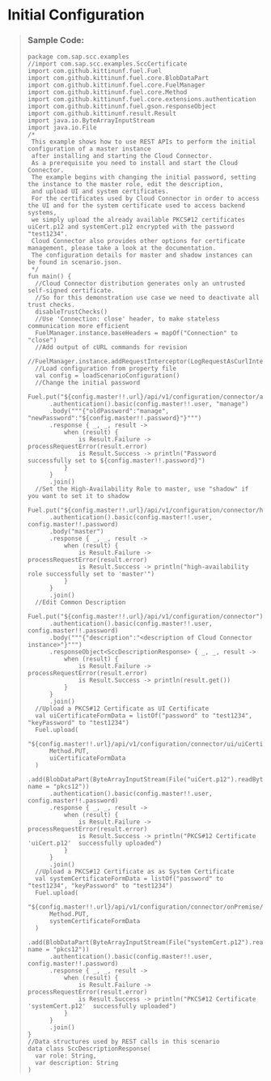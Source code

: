 <!-- loio83bab3a3ed124d788b856a10764f36b0 -->

# Initial Configuration

> ### Sample Code:  
> ```
> package com.sap.scc.examples
> //import com.sap.scc.examples.SccCertificate
> import com.github.kittinunf.fuel.Fuel
> import com.github.kittinunf.fuel.core.BlobDataPart
> import com.github.kittinunf.fuel.core.FuelManager
> import com.github.kittinunf.fuel.core.Method
> import com.github.kittinunf.fuel.core.extensions.authentication
> import com.github.kittinunf.fuel.gson.responseObject
> import com.github.kittinunf.result.Result
> import java.io.ByteArrayInputStream
> import java.io.File
> /*
>  This example shows how to use REST APIs to perform the initial configuration of a master instance
>  after installing and starting the Cloud Connector.
>  As a prerequisite you need to install and start the Cloud Connector.
>  The example begins with changing the initial password, setting the instance to the master role, edit the description,
>  and upload UI and system certificates.
>  For the certificates used by Cloud Connector in order to access the UI and for the system certificate used to access backend systems,
>  we simply upload the already available PKCS#12 certificates uiCert.p12 and systemCert.p12 encrypted with the password "test1234".
>  Cloud Connector also provides other options for certificate management, please take a look at the documentation.
>  The configuration details for master and shadow instances can be found in scenario.json.
>  */
> fun main() {
> 	//Cloud Connector distribution generates only an untrusted self-signed certificate.
> 	//So for this demonstration use case we need to deactivate all trust checks.
> 	disableTrustChecks()
> 	//Use 'Connection: close' header, to make stateless communication more efficient
> 	FuelManager.instance.baseHeaders = mapOf("Connection" to "close")
> 	//Add output of cURL commands for revision
> 	//FuelManager.instance.addRequestInterceptor(LogRequestAsCurlInterceptor)
> 	//Load configuration from property file
> 	val config = loadScenarioConfiguration()
> 	//Change the initial password
> 	Fuel.put("${config.master!!.url}/api/v1/configuration/connector/authentication/basic")
> 		.authentication().basic(config.master!!.user, "manage")
> 		.body("""{"oldPassword":"manage", "newPassword":"${config.master!!.password}"}""")
> 		.response { _, _, result ->
> 			when (result) {
> 				is Result.Failure -> processRequestError(result.error)
> 				is Result.Success -> println("Password successfully set to ${config.master!!.password}")
> 			}
> 		}
> 		.join()
> 	//Set the High-Availability Role to master, use "shadow" if you want to set it to shadow
> 	Fuel.put("${config.master!!.url}/api/v1/configuration/connector/haRole")
> 		.authentication().basic(config.master!!.user, config.master!!.password)
> 		.body("master")
> 		.response { _, _, result ->
> 			when (result) {
> 				is Result.Failure -> processRequestError(result.error)
> 				is Result.Success -> println("high-availability role successfully set to 'master'")
> 			}
> 		}
> 		.join()
> 	//Edit Common Description
> 	Fuel.put("${config.master!!.url}/api/v1/configuration/connector")
> 		.authentication().basic(config.master!!.user, config.master!!.password)
> 		.body("""{"description":"<description of Cloud Connector instance>"}""")
> 		.responseObject<SccDescriptionResponse> { _, _, result ->
> 			when (result) {
> 				is Result.Failure -> processRequestError(result.error)
> 				is Result.Success -> println(result.get())
> 			}
> 		}
> 		.join()
> 	//Upload a PKCS#12 Certificate as UI Certificate
> 	val uiCertificateFormData = listOf("password" to "test1234", "keyPassword" to "test1234")
> 	Fuel.upload(
> 		"${config.master!!.url}/api/v1/configuration/connector/ui/uiCertificate",
> 		Method.PUT,
> 		uiCertificateFormData
> 	)
> 		.add(BlobDataPart(ByteArrayInputStream(File("uiCert.p12").readBytes()), name = "pkcs12"))
> 		.authentication().basic(config.master!!.user, config.master!!.password)
> 		.response { _, _, result ->
> 			when (result) {
> 				is Result.Failure -> processRequestError(result.error)
> 				is Result.Success -> println("PKCS#12 Certificate 'uiCert.p12'  successfully uploaded")
> 			}
> 		}
> 		.join()
> 	//Upload a PKCS#12 Certificate as as System Certificate
> 	val systemCertificateFormData = listOf("password" to "test1234", "keyPassword" to "test1234")
> 	Fuel.upload(
> 		"${config.master!!.url}/api/v1/configuration/connector/onPremise/systemCertificate",
> 		Method.PUT,
> 		systemCertificateFormData
> 	)
> 		.add(BlobDataPart(ByteArrayInputStream(File("systemCert.p12").readBytes()), name = "pkcs12"))
> 		.authentication().basic(config.master!!.user, config.master!!.password)
> 		.response { _, _, result ->
> 			when (result) {
> 				is Result.Failure -> processRequestError(result.error)
> 				is Result.Success -> println("PKCS#12 Certificate 'systemCert.p12'  successfully uploaded")
> 			}
> 		}
> 		.join()
> }
> //Data structures used by REST calls in this scenario
> data class SccDescriptionResponse(
> 	var role: String,
> 	var description: String
> )
> ```


